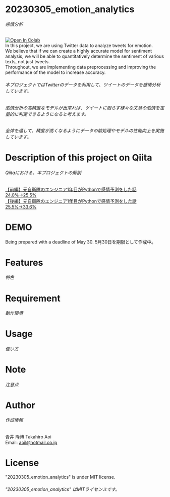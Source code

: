 # 20230305_emotion_analytics
###### 感情分析
<a href="https://colab.research.google.com/github/aoitkahiro/20230305_emotion_analytics/blob/main/%E6%84%9F%E6%83%85%E5%88%86%E6%9E%90_ver_5_0_20230305_%E7%B2%BE%E5%BA%A633_6__Qiita%E5%BE%8C%E7%B7%A8%E7%A8%BF_%E3%83%A9%E3%83%B3%E3%83%80%E3%83%A0%E3%83%95%E3%82%A9%E3%83%AC%E3%82%B9%E3%83%88_%E7%9B%AE%E7%9A%84%E5%A4%89%E6%95%B08%E5%80%8B.ipynb
">
<img src="https://colab.research.google.com/assets/colab-badge.svg" alt="Open In Colab">
</a>  
In this project, we are using Twitter data to analyze tweets for emotion.  
We believe that if we can create a highly accurate model for sentiment analysis, we will be able to quantitatively determine the sentiment of various texts, not just tweets.  
Throughout, we are implementing data preprocessing and improving the performance of the model to increase accuracy.  

###### 本プロジェクトではTwitterのデータを利用して、ツイートのデータを感情分析しています。  
###### 感情分析の高精度なモデルが出来れば、ツイートに限らず様々な文章の感情を定量的に判定できるようになると考えます。  
###### 全体を通して、精度が高くなるようにデータの前処理やモデルの性能向上を実施しています。  

# Description of this project on Qiita
###### Qiitaにおける、本プロジェクトの解説
[【前編】元自衛隊のエンジニア1年目がPythonで感情予測をした話 24.0%→25.5%](https://qiita.com/drafts/bf3decfe6766f90d7fae/edit)  
[【後編】元自衛隊のエンジニア1年目がPythonで感情予測をした話 25.5%→33.6%](https://qiita.com/drafts/bf3decfe6766f90d7fae/edit)  

# DEMO
Being prepared with a deadline of May 30.
5月30日を期限として作成中。

# Features
###### 特色

# Requirement
###### 動作環境

# Usage
###### 使い方

# Note
###### 注意点

# Author
###### 作成情報
青井 隆博 Takahiro Aoi  
Email: aoil@hotmail.co.jp

# License
"20230305_emotion_analytics" is under MIT license.  
###### "20230305_emotion_analytics" はMITライセンスです。

